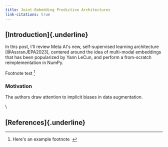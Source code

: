 ```yaml
---
title: Joint-Embedding Predictive Architectures
link-citations: true
---
```


## [Introduction]{.underline} ##

In this post, I'll review Meta AI's new, self-supervised learning 
architecture [@AssranJEPA2023], centered around the idea of multi-modal 
embeddings that has  been popularized by Yann LeCun, and perform a 
from-scratch reimplementation in NumPy.

Footnote test [^1]

<section class="indent">

### Motivation ###

The authors draw attention to implicit biases in data augmentation.

</section> 
\

## [References]{.underline} ##

[^1]: Here's an example footnote &nbsp;

